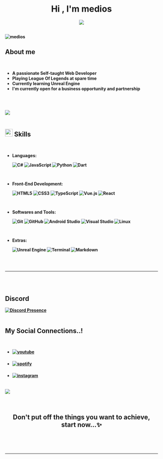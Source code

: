 <h1 align="center"><b>Hi , I'm medios </h1>

<p align="center">
<img src="https://readme-typing-svg.herokuapp.com?font=Time+New+Roman&color=cyan&size=25&center=true&vCenter=true&width=600&height=100&lines=Self-taught+Web+Developer,;Active+Learner/Researcher,;Love+to+learn+new+stuffs..<3"></a>
</p>


<br>

<img src="https://komarev.com/ghpvc/?username=novasy&label=Profile%20Views&color=da004e" alt="medios" />
	
##  **About me**

<br>

- A passionate Self-taught Web Developer
- Playing League Of Legends at spare time
- Currently learning Unreal Engine
- I'm currently open for a business opportunity and partnership

<br><br>

<img src="https://user-images.githubusercontent.com/73097560/115834477-dbab4500-a447-11eb-908a-139a6edaec5c.gif"><br><br>

## <img src="https://media2.giphy.com/media/QssGEmpkyEOhBCb7e1/giphy.gif?cid=ecf05e47a0n3gi1bfqntqmob8g9aid1oyj2wr3ds3mg700bl&rid=giphy.gif" width ="25"><b> Skills</b>
<br>

<p align="center">

- **Languages**:
    
    ![C#](https://img.shields.io/badge/c%23-%23239120.svg?style=for-the-badge&logo=c-sharp&logoColor=white)
    ![JavaScript](https://img.shields.io/badge/JavaScript%20-%23F7DF1E.svg?style=for-the-badge&logo=javascript&logoColor=black)
    ![Python](https://img.shields.io/badge/Python%20-%2314354C.svg?style=for-the-badge&logo=python&logoColor=white)
    ![Dart](https://img.shields.io/badge/dart-%230175C2.svg?style=for-the-badge&logo=dart&logoColor=white)

<br>   
    
- **Front-End Development**:

   ![HTML5](https://img.shields.io/badge/HTML5%20-%23E34F26.svg?style=for-the-badge&logo=html5&logoColor=white)
   ![CSS3](https://img.shields.io/badge/CSS%20-%231572B6.svg?style=for-the-badge&logo=css3&logoColor=white)
   ![TypeScript](https://img.shields.io/badge/typescript-%23007ACC.svg?style=for-the-badge&logo=typescript&logoColor=white)
   ![Vue.js](https://img.shields.io/badge/vuejs-%2335495e.svg?style=for-the-badge&logo=vuedotjs&logoColor=%234FC08D)
   ![React](https://img.shields.io/badge/react-%2320232a.svg?style=for-the-badge&logo=react&logoColor=%2361DAFB)
<br>

- **Softwares and Tools**:

    ![Git](https://img.shields.io/badge/git-%23F05033.svg?style=for-the-badge&logo=git&logoColor=white)
    ![GitHub](https://img.shields.io/badge/github-%23121011.svg?style=for-the-badge&logo=github&logoColor=white)
    ![Android Studio](https://img.shields.io/badge/Android%20Studio-3DDC84.svg?style=for-the-badge&logo=android-studio&logoColor=white)
    ![Visual Studio](https://img.shields.io/badge/Visual%20Studio-5C2D91.svg?style=for-the-badge&logo=visual-studio&logoColor=white)
    ![Linux](https://img.shields.io/badge/Linux-FCC624?style=for-the-badge&logo=linux&logoColor=black) 

<br>

- **Extras**:

    ![Unreal Engine](https://img.shields.io/badge/unrealengine-%23313131.svg?style=for-the-badge&logo=unrealengine&logoColor=white)
    ![Terminal](https://img.shields.io/badge/Terminal-%23054020?style=for-the-badge&logo=gnu-bash&logoColor=white)
    ![Markdown](https://img.shields.io/badge/markdown-%23000000.svg?style=for-the-badge&logo=markdown&logoColor=white)   


</p>

<br>
<br>

-----





<br>
<br> 

## <b> Discord</b>
[![Discord Presence](https://lanyard.cnrad.dev/api/378501743366897675?bg=06154&theme=dark&showDisplayName=false&hideSpotify=true&hideTimestamp=true&hideStatus=true&borderRadius=20&hideDiscrim=false)](https://discord.com/users/378501743366897675)
<br>
<br> 

## <b> My Social Connections..!</b>

<br>
<div align='left'>

<ul>
<li>
<a href="https://youtube.com/@ΤΕΜ" target="_blank">
<img src="https://img.shields.io/badge/youtube:  medios-%2300acee.svg?color=c4302b&style=for-the-badge&logo=youtube&logoColor=white" alt=youtube style="margin-bottom: 5px;"/>
</a>
</li>
<br>
<li>
<a href="https://open.spotify.com/intl-tr/artist/4Wnc2nLkEKGLsHi4JexRo6?si=Fa5HVsdWTSuR_Rds2SJwlA" target="_blank">
<img src="https://img.shields.io/badge/spotify:  medios-%2300acee.svg?color=1DB954&style=for-the-badge&logo=spotify&logoColor=white" alt=spotify style="margin-bottom: 5px;"/>
</a>
</li>
<br>
<li>
<a href="https://instagram.com/medi0s" target="_blank">
<img src="https://img.shields.io/badge/instagram:  medios-%2300acee.svg?color=4c68d7&style=for-the-badge&logo=instagram&logoColor=white" alt=instagram style="margin-bottom: 5px;"/>
</a>
</li>
</ul>
</div>

<br>
<img src="https://user-images.githubusercontent.com/73097560/115834477-dbab4500-a447-11eb-908a-139a6edaec5c.gif">
<br>
<br>
<br>

<div align='center'>

## <b>Don't put off the things you want to achieve, start now...✨</b>

</div>
<br>
<br>
<br>

---
